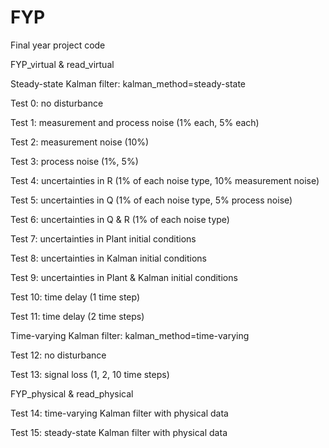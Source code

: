 # FYP
Final year project code

FYP_virtual & read_virtual

Steady-state Kalman filter: kalman_method=steady-state

Test 0: no disturbance

Test 1: measurement and process noise (1% each, 5% each)

Test 2: measurement noise (10%)

Test 3: process noise (1%, 5%)

Test 4: uncertainties in R (1% of each noise type, 10% measurement noise)

Test 5: uncertainties in Q (1% of each noise type, 5% process noise)

Test 6: uncertainties in Q & R (1% of each noise type)

Test 7: uncertainties in Plant initial conditions

Test 8: uncertainties in Kalman initial conditions

Test 9: uncertainties in Plant & Kalman initial conditions

Test 10: time delay (1 time step)

Test 11: time delay (2 time steps)

Time-varying Kalman filter: kalman_method=time-varying

Test 12: no disturbance

Test 13: signal loss (1, 2, 10 time steps)

FYP_physical & read_physical

Test 14: time-varying Kalman filter with physical data

Test 15: steady-state Kalman filter with physical data
